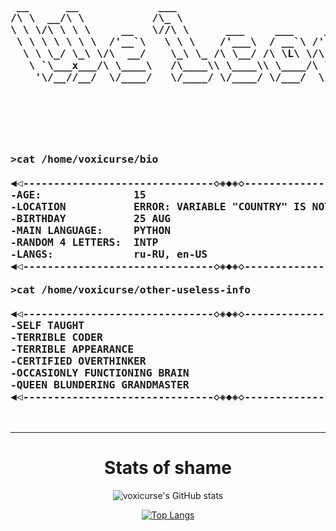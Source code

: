 <pre>
<h3>
 __      __             ___
/\ \  __/\ \           /\_ \
\ \ \/\ \ \ \     __   \//\ \      ___     ___     ___ ___       __
 \ \ \ \ \ \ \  /'__`\   \ \ \    /'___\  / __`\ /' __` __`\   /'__`\
  \ \ \_/ \_\ \/\  __/    \_\ \_ /\ \__/ /\ \L\ \/\ \/\ \/\ \ /\  __/
   \ `\___x___/\ \____\   /\____\\ \____\\ \____/\ \_\ \_\ \_\\ \____\
    '\/__//__/  \/____/   \/____/ \/____/ \/___/  \/_/\/_/\/_/ \/____/

</h3>
<h3> 

>cat /home/voxicurse/bio
    
◀◁-------------------------------◇◈◆◈◇---------------------------------▷▶
-AGE:               15
-LOCATION           ERROR: VARIABLE "COUNTRY" IS NOT IN "FIRST_WORLD_COUNTRY" LIST
-BIRTHDAY           25 AUG
-MAIN LANGUAGE:     PYTHON
-RANDOM 4 LETTERS:  INTP
-LANGS:             ru-RU, en-US
◀◁-------------------------------◇◈◆◈◇---------------------------------▷▶
    
>cat /home/voxicurse/other-useless-info
    
◀◁-------------------------------◇◈◆◈◇---------------------------------▷▶
-SELF TAUGHT
-TERRIBLE CODER
-TERRIBLE APPEARANCE
-CERTIFIED OVERTHINKER
-OCCASIONLY FUNCTIONING BRAIN
-QUEEN BLUNDERING GRANDMASTER
◀◁-------------------------------◇◈◆◈◇---------------------------------▷▶
</h3>
</pre>

---

<div align="center">

<h1>Stats of shame</h1>

![voxicurse's GitHub stats](https://github-readme-stats.vercel.app/api?username=voxicurse&show_icons=true&theme=radical&hide_title=true&hide=contribs)

[![Top Langs](https://github-readme-stats.vercel.app/api/top-langs/?username=voxicurse&layout=compact&theme=radical)](https://github.com/anuraghazra/github-readme-stats)
    
</div>
